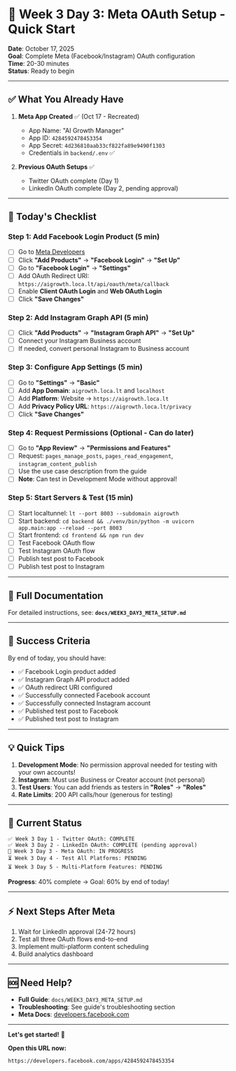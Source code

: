 # 🎯 Week 3 Day 3: Meta OAuth Setup - Quick Start

**Date**: October 17, 2025  
**Goal**: Complete Meta (Facebook/Instagram) OAuth configuration  
**Time**: 20-30 minutes  
**Status**: Ready to begin

---

## ✅ What You Already Have

1. **Meta App Created** ✅ (Oct 17 - Recreated)
   - App Name: "AI Growth Manager"
   - App ID: `4284592478453354`
   - App Secret: `4d236810aab33cf822fa89e9490f1303`
   - Credentials in `backend/.env` ✅

2. **Previous OAuth Setups** ✅
   - Twitter OAuth complete (Day 1)
   - LinkedIn OAuth complete (Day 2, pending approval)

---

## 🚀 Today's Checklist

### Step 1: Add Facebook Login Product (5 min)
- [ ] Go to [Meta Developers](https://developers.facebook.com/apps/4284592478453354)
- [ ] Click **"Add Products"** → **"Facebook Login"** → **"Set Up"**
- [ ] Go to **"Facebook Login"** → **"Settings"**
- [ ] Add OAuth Redirect URI: `https://aigrowth.loca.lt/api/oauth/meta/callback`
- [ ] Enable **Client OAuth Login** and **Web OAuth Login**
- [ ] Click **"Save Changes"**

### Step 2: Add Instagram Graph API (5 min)
- [ ] Click **"Add Products"** → **"Instagram Graph API"** → **"Set Up"**
- [ ] Connect your Instagram Business account
- [ ] If needed, convert personal Instagram to Business account

### Step 3: Configure App Settings (5 min)
- [ ] Go to **"Settings"** → **"Basic"**
- [ ] Add **App Domain**: `aigrowth.loca.lt` and `localhost`
- [ ] Add **Platform**: Website → `https://aigrowth.loca.lt`
- [ ] Add **Privacy Policy URL**: `https://aigrowth.loca.lt/privacy`
- [ ] Click **"Save Changes"**

### Step 4: Request Permissions (Optional - Can do later)
- [ ] Go to **"App Review"** → **"Permissions and Features"**
- [ ] Request: `pages_manage_posts`, `pages_read_engagement`, `instagram_content_publish`
- [ ] Use the use case description from the guide
- [ ] **Note**: Can test in Development Mode without approval!

### Step 5: Start Servers & Test (15 min)
- [ ] Start localtunnel: `lt --port 8003 --subdomain aigrowth`
- [ ] Start backend: `cd backend && ./venv/bin/python -m uvicorn app.main:app --reload --port 8003`
- [ ] Start frontend: `cd frontend && npm run dev`
- [ ] Test Facebook OAuth flow
- [ ] Test Instagram OAuth flow
- [ ] Publish test post to Facebook
- [ ] Publish test post to Instagram

---

## 📖 Full Documentation

For detailed instructions, see:
**`docs/WEEK3_DAY3_META_SETUP.md`**

---

## 🎯 Success Criteria

By end of today, you should have:
- ✅ Facebook Login product added
- ✅ Instagram Graph API product added
- ✅ OAuth redirect URI configured
- ✅ Successfully connected Facebook account
- ✅ Successfully connected Instagram account
- ✅ Published test post to Facebook
- ✅ Published test post to Instagram

---

## 💡 Quick Tips

1. **Development Mode**: No permission approval needed for testing with your own accounts!
2. **Instagram**: Must use Business or Creator account (not personal)
3. **Test Users**: You can add friends as testers in **"Roles"** → **"Roles"**
4. **Rate Limits**: 200 API calls/hour (generous for testing)

---

## 🚦 Current Status

```
✅ Week 3 Day 1 - Twitter OAuth: COMPLETE
✅ Week 3 Day 2 - LinkedIn OAuth: COMPLETE (pending approval)
🔄 Week 3 Day 3 - Meta OAuth: IN PROGRESS
⏳ Week 3 Day 4 - Test All Platforms: PENDING
⏳ Week 3 Day 5 - Multi-Platform Features: PENDING
```

**Progress**: 40% complete → Goal: 60% by end of today!

---

## ⚡ Next Steps After Meta

1. Wait for LinkedIn approval (24-72 hours)
2. Test all three OAuth flows end-to-end
3. Implement multi-platform content scheduling
4. Build analytics dashboard

---

## 🆘 Need Help?

- **Full Guide**: `docs/WEEK3_DAY3_META_SETUP.md`
- **Troubleshooting**: See guide's troubleshooting section
- **Meta Docs**: [developers.facebook.com](https://developers.facebook.com)

---

**Let's get started!** 🚀

**Open this URL now:**
```
https://developers.facebook.com/apps/4284592478453354
```
